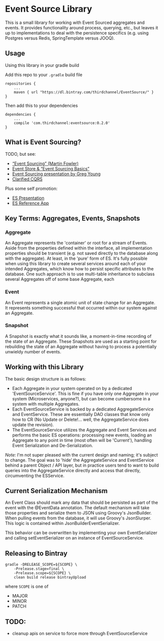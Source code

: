 # Event Source Library

This is a small library for working with Event Sourced aggregates and events. It provides functionality around process, 
querying, etc., but leaves it up to implementations to deal with the persistence specifics (e.g. using Postgres versus Redis,
SpringTemplate versus JOOQ).

## Usage

Using this library in your gradle build

Add this repo to your `.gradle` build file

    repositories {
        ...
        maven { url "https://dl.bintray.com/thirdchannel/EventSource/" }
    }

Then add this to your dependencies

    dependencies {
        ...
        compile 'com.thirdchannel:eventsource:0.2.0'
    }

## What is Event Sourcing?

TODO, but see:
* [“Event Sourcing” (Martin Fowler)](http://martinfowler.com/eaaDev/EventSourcing.html)
* [Event Store & “Event Sourcing Basics”](http://docs.geteventstore.com/introduction/event-sourcing-basics/)
* [Event Sourcing presentation by Greg Young](https://www.youtube.com/watch?v=JHGkaShoyNs)
* [Clarified CQRS](http://udidahan.com/2009/12/09/clarified-cqrs/)

Plus some self promotion:
* [ES Presentation](https://www.youtube.com/watch?v=QWnuhlBwNh8)
* [ES Reference App](https://github.com/spember/eventsource-ratpack-reference)


## Key Terms: Aggregates, Events, Snapshots


### Aggregate
An Aggregate represents the 'container' or root for a stream of Events. Aside from the properties defined within the interface, all implementation
properties should be transient (e.g. not saved directly to the database along with the aggregate). At least, in the 'pure' form of ES.
It's fully possible when using this library to create several services around each of your intended Aggregates, which know how to persist
specific attributes to the database. One such approach is to use multi-table inheritance to subclass several Aggregates off of some base Aggregate,
each

### Event
An Event represents a single atomic unit of state change for an Aggregate. It represents something successful that occurred within our system
against an Aggregate.

### Snapshot
A Snapshot is exactly what it sounds like, a moment-in-time recording of the state of an Aggregate. These Snapshots are used as a starting point for rebuilding
the state of an Aggregate without having to process a potentially unwieldy number of events.

## Working with this Library

The basic design structure is as follows:

* Each Aggregate in your system operated on by a dedicated 'EventSourceService'. This is fine if you have only one Aggregate in your system (Microservices, anyone?), but can become cumbersome in a system with multiple Aggregates.
* Each EventSourceService is backed by a dedicated AggregateService and EventService. These are essentially DAO classes that know only how to CR (No Update or Delete!... well, the AggregateService does update the revision).
* The EventSourceService utilizes the Aggregate and Event Services and performs the basic ES operations: processing new events, loading an Aggregate to any point in time (most often will be 'Current'), handling Event Serialization and De-Serialization.

_Note:_ I'm not super pleased with the current design and naming; it's subject to change. The goal was to 'hide' the AggregateService and EventService behind a parent Object / API layer, but in practice users tend to want to build queries into the AggregateService directly and access that directly, circumventing the ESService.

## Current Serialization Mechanism
An Event Class should mark any data that should be persisted as part of the event with the @EventData annotation. The default mechanism will take those properties and serialize them to JSON using Groovy's JsonBuilder. When pulling events from the database, it will use Groovy's JsonSlurper. This logic is contained within JsonBuilderEventSerializer.

This behavior can be overwritten by implementing your own EventSerializer and calling setEventSerializer on an instance of EventSourceService.

## Releasing to Bintray

    gradle -DRELEASE_SCOPE=${SCOPE} \
        -Prelease.stage=final \
        -Prelease.scope=${SCOPE} \
        clean build release bintrayUpload

where `SCOPE` is one of

* MAJOR
* MINOR
* PATCH

## TODO:
* cleanup apis on service to force more through EventSourceService

